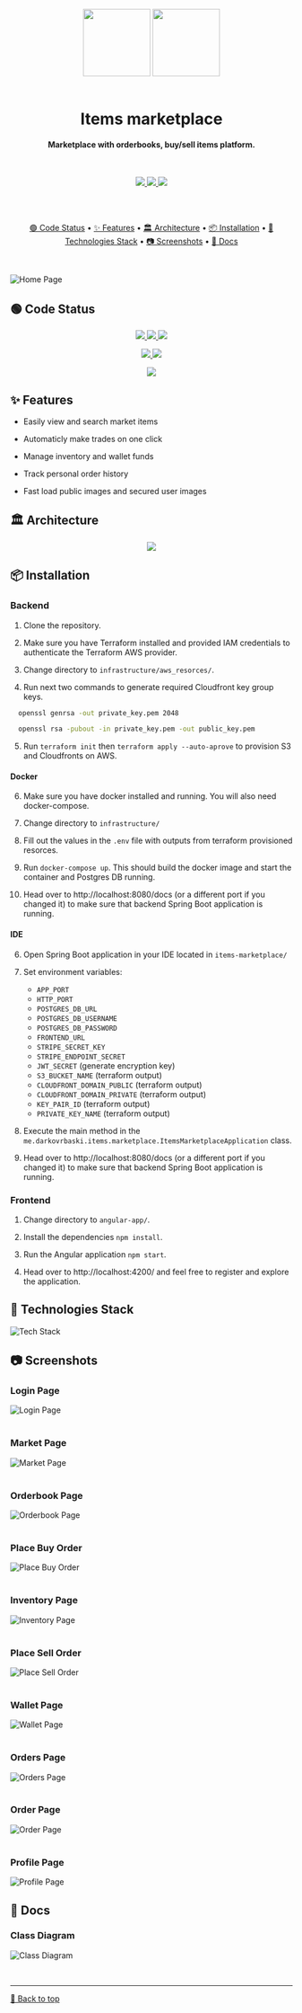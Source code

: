 <br>
<div align="center">
  <img src="./images/brand_dark_mode.svg#gh-dark-mode-only" width="120px">
  <img src="./images/brand_light_mode.svg#gh-light-mode-only" width="120px">
</div>
<br>
<h1 align="center">Items marketplace</h1>
<h4 align="center">Marketplace with orderbooks, buy/sell items platform.</h4>
<br>

<p align="center">
  <a href="https://github.com/darkovrbaski/items_marketplace/releases"
     title="GitHub release (latest SemVer)">
    <img src="https://img.shields.io/github/v/release/darkovrbaski/items_marketplace?sort=semver">
  </a>
  <a href="#"
     title="GitHub Repo stars">
    <img src="https://img.shields.io/github/stars/darkovrbaski/items_marketplace?">
  </a>
  <a href="https://linkedin.com/in/darko-vrbaški-b45a00242"
     title="LinkedIn">
    <img src="https://img.shields.io/badge/LinkedIn-0077B5?&logo=linkedin&logoColor=white">
  </a>
<p>

<br>
<br>

<p align="center">
  <a href="#-code-status">🟢 Code Status</a> •
  <a href="#-features">✨ Features</a> •
  <a href="#-architecture">🏛️ Architecture</a> •
  <a href="#-installation">📦 Installation</a> •
  <a href="#-technologies-stack">📱 Technologies Stack</a> •
  <a href="#-screenshots">📷 Screenshots</a> •
  <a href="#-docs">📃 Docs</a>
</p>

<br>

![Home Page](./images/home-page.png?raw=true)

## 🟢 Code Status

<p align="center">
  <a href="https://github.com/darkovrbaski/items_marketplace/actions/workflows/ci-backend.yml"
     title="Backend CI workflow status">
    <img src="https://github.com/darkovrbaski/items_marketplace/actions/workflows/ci-backend.yml/badge.svg?branch=main">
  </a>
  <a href="https://sonarcloud.io/summary/new_code?id=darkovrbaski_items_marketplace_backend"
     title="Backend code quality status">
    <img src="https://sonarcloud.io/api/project_badges/measure?project=darkovrbaski_items_marketplace_backend&metric=alert_status">
  </a>
  <a href="https://sonarcloud.io/summary/overall?id=darkovrbaski_items_marketplace_backend"
     title="Backend code coverage">
    <img src="https://img.shields.io/sonar/coverage/darkovrbaski_items_marketplace_backend/main?server=https%3A%2F%2Fsonarcloud.io">
  </a>
<p>
  
<p align="center">
  <a href="https://github.com/darkovrbaski/items_marketplace/actions/workflows/ci-frontend.yml"
     title="Frontend CI workflow status">
    <img src="https://github.com/darkovrbaski/items_marketplace/actions/workflows/ci-frontend.yml/badge.svg?branch=main">
  </a>
  <a href="https://sonarcloud.io/summary/new_code?id=darkovrbaski_items_marketplace_frontend"
     title="Frontend code quality status">
    <img src="https://sonarcloud.io/api/project_badges/measure?project=darkovrbaski_items_marketplace_frontend&metric=alert_status">
  </a>
<p>

<p align="center">
  <a href="https://github.com/darkovrbaski/items_marketplace/actions/workflows/codeql.yml"
     title="Code quality workflow status">
    <img src="https://github.com/darkovrbaski/items_marketplace/actions/workflows/codeql.yml/badge.svg">
  </a>
<p>

## ✨ Features

- Easily view and search market items

- Automaticly make trades on one click

- Manage inventory and wallet funds

- Track personal order history

- Fast load public images and secured user images

## 🏛️ Architecture

<div align="center">
  <img src="./docs/component%20diagram/architecture.svg?raw=true">
</div>

## 📦 Installation

### Backend

1. Clone the repository.

2. Make sure you have Terraform installed and provided IAM credentials to authenticate the Terraform AWS provider.

3. Change directory to `infrastructure/aws_resorces/`.

4. Run next two commands to generate required Cloudfront key group keys.
``` sh
  openssl genrsa -out private_key.pem 2048
```
``` sh
  openssl rsa -pubout -in private_key.pem -out public_key.pem
``` 

5. Run `terraform init` then `terraform apply --auto-aprove` to provision S3 and Cloudfronts on AWS.

#### Docker

6. Make sure you have docker installed and running. You will also need docker-compose.

7. Change directory to `infrastructure/`

8. Fill out the values in the `.env` file with outputs from terraform provisioned resorces.

9. Run `docker-compose up`. This should build the docker image and start the container and Postgres DB running.

10. Head over to http://localhost:8080/docs (or a different port if you changed it) to make sure that backend Spring Boot application is running.

#### IDE

6. Open Spring Boot application in your IDE located in `items-marketplace/`

7. Set environment variables:
    - `APP_PORT`
    - `HTTP_PORT`
    - `POSTGRES_DB_URL`
    - `POSTGRES_DB_USERNAME`
    - `POSTGRES_DB_PASSWORD`
    - `FRONTEND_URL`
    - `STRIPE_SECRET_KEY`
    - `STRIPE_ENDPOINT_SECRET`
    - `JWT_SECRET` (generate encryption key)
    - `S3_BUCKET_NAME` (terraform output)
    - `CLOUDFRONT_DOMAIN_PUBLIC` (terraform output)
    - `CLOUDFRONT_DOMAIN_PRIVATE` (terraform output)
    - `KEY_PAIR_ID` (terraform output)
    - `PRIVATE_KEY_NAME` (terraform output)

8. Execute the main method in the `me.darkovrbaski.items.marketplace.ItemsMarketplaceApplication` class.

9. Head over to http://localhost:8080/docs (or a different port if you changed it) to make sure that backend Spring Boot application is running.

### Frontend

1. Change directory to `angular-app/`.

2. Install the dependencies `npm install`.

3. Run the Angular application `npm start`.

4. Head over to http://localhost:4200/ and feel free to register and explore the application.

## 📱 Technologies Stack

![Tech Stack](./images/tech-stack.svg?raw=true)

<!-- https://github-readme-tech-stack.vercel.app/api/cards?title=&showBorder=false&lineCount=8&hideBg=true&hideTitle=true&theme=github&line1=SpringBoot,Spring%20Boot,6DB33F;SpringSecurity,Spring%20Security,6DB33F;JUnit5,JUnit5,25A162&line2=Angular,Angular,DD0031;html5,html5,2831a9;sass,SCSS,CC6699;Bootstrap,Bootstrap,7952B3&line3=ESLint,ESLint,4B32C3;google,Checkstyle,34A7C1;Prettier,Prettier,7B93E;&line4=AmazonAWS,AWS,232F3E;AmazonS3,S3,569A31;,Cloudfront,66459B;,SSM,&line5=MicrosoftAzure,Azure,0078D4;,ACR,;,ACI,;,CDN,;,Static%20Web%20App,;&line6=GitHubActions,GitHub%20Actions,2088FF;SonarCloud,SonarCloud,F3702A;Dependabot,Dependabot,025E8C&line7=Docker,Docker,2496ED;PostgreSQL,PostgreSQL,4169E1;Terraform,Terraform,7B42BC&line8=Stripe,Stripe,008CDD;
-->

<!-- https://simpleicons.org/ -->

## 📷 Screenshots

### Login Page

![Login Page](./images/login-page.png?raw=true)
<br>
<br>

### Market Page

![Market Page](./images/market-page.png?raw=true)
<br>
<br>

### Orderbook Page

![Orderbook Page](./images/orderbook-page.png?raw=true)
<br>
<br>

### Place Buy Order

![Place Buy Order](./images/place-buy-order.png?raw=true)
<br>
<br>

### Inventory Page

![Inventory Page](./images/inventory-page.png?raw=true)
<br>
<br>

### Place Sell Order

![Place Sell Order](./images/place-sell-order.png?raw=true)
<br>
<br>

### Wallet Page

![Wallet Page](./images/wallet-page.png?raw=true)
<br>
<br>

### Orders Page

![Orders Page](./images/orders-page.png?raw=true)
<br>
<br>

### Order Page

![Order Page](./images/order-page.png?raw=true)
<br>
<br>

### Profile Page

![Profile Page](./images/profile-page.png?raw=true)


## 📃 Docs

### Class Diagram

![Class Diagram](./docs/class%20diagram//class-diagram.svg?raw=true)


<br><hr>
[🔼 Back to top](#items-marketplace)
